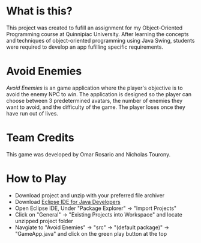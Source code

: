 # What is this?
This project was created to fufill an assignment for my Object-Oriented Programming course at Quinnipiac University. After learning the concepts and techniques of object-oriented programming using Java Swing, students were required to develop an app fufilling specific requirements.

# Avoid Enemies
*Avoid Enemies* is an game application where the player's objective is to avoid the enemy NPC to win. The application is designed so the player can choose between 3 predetermined avatars, the number of enemies they want to avoid, and the difficulty of the game. The player loses once they have run out of lives.

# Team Credits
This game was developed by Omar Rosario and Nicholas Tourony.

# How to Play
- Download project and unzip with your preferred file archiver
- Download [Eclipse IDE for Java Developers](https://www.eclipse.org/downloads/)
- Open Eclipse IDE, Under "Package Explorer" -> "Import Projects"
- Click on "General" -> "Existing Projects into Workspace" and locate unzipped project folder
- Navgiate to "Avoid Enemies" -> "src" -> "(default package)" -> "GameApp.java" and click on the green play button at the top
